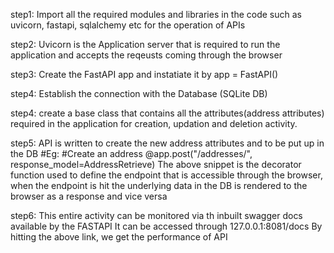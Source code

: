 step1:
Import all the required modules and libraries in the code such as uvicorn, fastapi, sqlalchemy etc for the operation of APIs

step2:
Uvicorn is the Application server that is required to run the application and accepts the reqeusts coming through the browser

step3:
Create the FastAPI app and instatiate it by
app = FastAPI()

step4:
Establish the connection with the Database (SQLite DB)

step4:
create a base class that contains all the attributes(address attributes) required in the application for creation, updation and deletion activity.

step5:
API is written to create the new address attributes and to be put up in the DB
#Eg:
#Create an address
@app.post("/addresses/", response_model=AddressRetrieve)
The above snippet is the decorator function used to define the endpoint that is accessible through the browser, when the endpoint is hit the underlying data in the DB is rendered to the browser as a response and vice versa

step6:
This entire activity can be monitored via th inbuilt swagger docs available by the FASTAPI 
It can be accessed through 127.0.0.1:8081/docs
By hitting the above link, we get the performance of API

 
